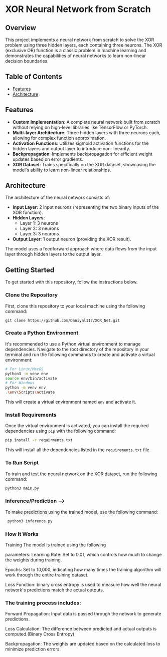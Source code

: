 # XOR Neural Network from Scratch

## Overview
This project implements a neural network from scratch to solve the XOR problem using three hidden layers, each containing three neurons. The XOR (exclusive OR) function is a classic problem in machine learning and demonstrates the capabilities of neural networks to learn non-linear decision boundaries.

## Table of Contents
- [Features](#features)
- [Architecture](#architecture)



## Features
- **Custom Implementation**: A complete neural network built from scratch without relying on high-level libraries like TensorFlow or PyTorch.
- **Multi-layer Architecture**: Three hidden layers with three neurons each, allowing for complex function approximation.
- **Activation Functions**: Utilizes sigmoid activation functions for the hidden layers and output layer to introduce non-linearity.
- **Backpropagation**: Implements backpropagation for efficient weight updates based on error gradients.
- **XOR Dataset**: Trains specifically on the XOR dataset, showcasing the model's ability to learn non-linear relationships.

## Architecture
The architecture of the neural network consists of:
- **Input Layer**: 2 input neurons (representing the two binary inputs of the XOR function).
- **Hidden Layers**: 
  - Layer 1: 3 neurons
  - Layer 2: 3 neurons
  - Layer 3: 3 neurons
- **Output Layer**: 1 output neuron (providing the XOR result).

The model uses a feedforward approach where data flows from the input layer through hidden layers to the output layer.

## Getting Started
To get started with this repository, follow the instructions below.
### Clone the Repository
First, clone this repository to your local machine using the following command:
```
git clone https://github.com/Daniyal117/XOR_Net.git
```

### Create a Python Environment
It's recommended to use a Python virtual environment to manage dependencies. Navigate to the root directory of the repository in your terminal and run the following commands to create and activate a virtual environment:
```bash
# For Linux/MacOS
python3 -m venv env
source env/bin/activate
# For Windows
python -m venv env
.\env\Scripts\activate
```
This will create a virtual environment named `env` and activate it.
### Install Requirements
Once the virtual environment is activated, you can install the required dependencies using `pip` with the following command:
```bash
pip install -r requirments.txt
```

This will install all the dependencies listed in the `requirements.txt` file.

### To Run Script
To train and test the neural network on the XOR dataset, run the following command:
```bash
python3 main.py
```
### Inference/Prediction -->

To make predictions using the trained model, use the following command:
```bash
 python3 inference.py
```
### How It Works
Training
The model is trained using the following 

parameters:
Learning Rate: Set to 0.01, which controls how much to change the weights during training.

Epochs: Set to 10,000, indicating how many times the training algorithm will work through the entire training dataset.

Loss Function: binary cross entropy is used to measure how well the neural network's predictions match the actual outputs.

### The training process includes:

Forward Propagation: Input data is passed through the network to generate predictions.

Loss Calculation: The difference between predicted and actual outputs is computed.(Binary Cross Entropy)

Backpropagation: The weights are updated based on the calculated loss to minimize prediction errors.